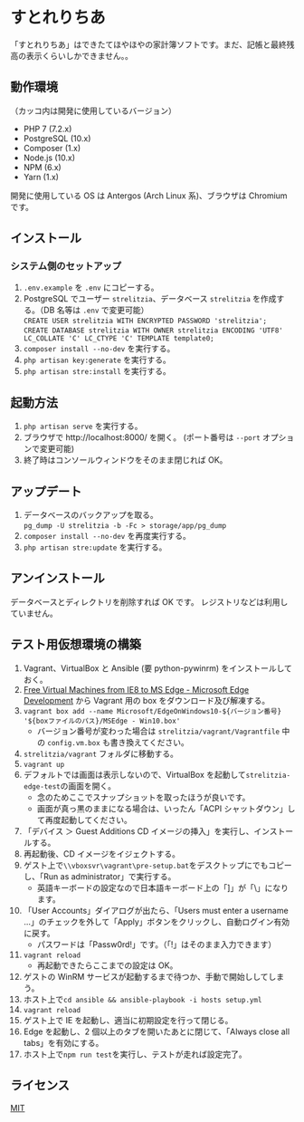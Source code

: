 # すとれりちあ

「すとれりちあ」はできたてほやほやの家計簿ソフトです。まだ、記帳と最終残高の表示くらいしかできません。。

## 動作環境

（カッコ内は開発に使用しているバージョン）

- PHP 7 (7.2.x)
- PostgreSQL (10.x)
- Composer (1.x)
- Node.js (10.x)
- NPM (6.x)
- Yarn (1.x)

開発に使用している OS は Antergos (Arch Linux 系)、ブラウザは Chromium です。

## インストール

### システム側のセットアップ

1. `.env.example` を `.env` にコピーする。
1. PostgreSQL でユーザー `strelitzia`、データベース `strelitzia` を作成する。（DB 名等は `.env` で変更可能）<br/>
   `CREATE USER strelitzia WITH ENCRYPTED PASSWORD 'strelitzia';`<br/>
   `CREATE DATABASE strelitzia WITH OWNER strelitzia ENCODING 'UTF8' LC_COLLATE 'C' LC_CTYPE 'C' TEMPLATE template0;`
1. `composer install --no-dev` を実行する。
1. `php artisan key:generate` を実行する。
1. `php artisan stre:install` を実行する。

## 起動方法

1. `php artisan serve` を実行する。
1. ブラウザで http://localhost:8000/ を開く。 (ポート番号は `--port` オプションで変更可能)
1. 終了時はコンソールウィンドウをそのまま閉じれば OK。

## アップデート

1. データベースのバックアップを取る。<br/>
   `pg_dump -U strelitzia -b -Fc > storage/app/pg_dump`
1. `composer install --no-dev` を再度実行する。
1. `php artisan stre:update` を実行する。

## アンインストール

データベースとディレクトリを削除すれば OK です。
レジストリなどは利用していません。

## テスト用仮想環境の構築

1. Vagrant、VirtualBox と Ansible (要 python-pywinrm) をインストールしておく。
1. [Free Virtual Machines from IE8 to MS Edge - Microsoft Edge Development](https://developer.microsoft.com/en-us/microsoft-edge/tools/vms/) から Vagrant 用の box をダウンロード及び解凍する。
1. `vagrant box add --name Microsoft/EdgeOnWindows10-${バージョン番号} '${boxファイルのパス}/MSEdge - Win10.box'`
   - バージョン番号が変わった場合は `strelitzia/vagrant/Vagrantfile` 中の `config.vm.box` も書き換えてください。
1. `strelitzia/vagrant` フォルダに移動する。
1. `vagrant up`
1. デフォルトでは画面は表示しないので、VirtualBox を起動して`strelitzia-edge-test`の画面を開く。
   - 念のためここでスナップショットを取ったほうが良いです。
   - 画面が真っ黒のままになる場合は、いったん「ACPI シャットダウン」して再度起動してください。
1. 「デバイス ＞ Guest Additions CD イメージの挿入」を実行し、インストールする。
1. 再起動後、CD イメージをイジェクトする。
1. ゲスト上で`\\vboxsvr\vagrant\pre-setup.bat`をデスクトップにでもコピーし、「Run as administrator」で実行する。
   - 英語キーボードの設定なので日本語キーボード上の「]」が「\」になります。
1. 「User Accounts」ダイアログが出たら、「Users must enter a username ...」のチェックを外して「Apply」ボタンをクリックし、自動ログイン有効に戻す。
   - パスワードは「Passw0rd!」です。（「!」はそのまま入力できます）
1. `vagrant reload`
   - 再起動できたらここまでの設定は OK。
1. ゲストの WinRM サービスが起動するまで待つか、手動で開始ししてしまう。
1. ホスト上で`cd ansible && ansible-playbook -i hosts setup.yml`
1. `vagrant reload`
1. ゲスト上で IE を起動し、適当に初期設定を行って閉じる。
1. Edge を起動し、2 個以上のタブを開いたあとに閉じて、「Always close all tabs」を有効にする。
1. ホスト上で`npm run test`を実行し、テストが走れば設定完了。

## ライセンス

[MIT](https://github.com/kuinaein/strelitzia/blob/release/LICENSE-ja.txt)
